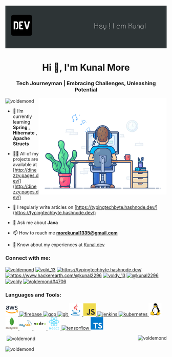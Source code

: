 ![logo](https://github.com/Voldemond/Voldemond/blob/main/Github%20Banner.png)
<h1 align="center">Hi 👋, I'm Kunal More</h1>
<h3 align="center">Tech Journeyman | Embracing Challenges, Unleashing Potential</h3>


<img align="right" alt="coding" width="400" src="https://raw.githubusercontent.com/jsuarezruiz/jsuarezruiz/master/images/coding.gif">

<p align="left"> <img src="https://komarev.com/ghpvc/?username=voldemond&label=Profile%20views&color=0e75b6&style=flat" alt="voldemond" /> </p>

- 🌱 I’m currently learning **Spring , Hibernate , Apache Structs**

- 👨‍💻 All of my projects are available at [http://dinezzy.pages.dev/](http://dinezzy.pages.dev/)

- 📝 I regularly write articles on [https://typingtechbyte.hashnode.dev/](https://typingtechbyte.hashnode.dev/)

- 💬 Ask me about **Java**

- 📫 How to reach me **morekunal1335@gmail.com**

- 📄 Know about my experiences at [Kunal.dev](https://github.com/Voldemond/Snake-Game/files/11770416/Resume_3.pdf)

<h3 align="left">Connect with me:</h3>
<p align="left">
<a href="https://twitter.com/voldemond" target="blank"><img align="center" src="https://raw.githubusercontent.com/rahuldkjain/github-profile-readme-generator/master/src/images/icons/Social/twitter.svg" alt="voldemond" height="30" width="40" /></a>
<a href="https://instagram.com/vold_13" target="blank"><img align="center" src="https://raw.githubusercontent.com/rahuldkjain/github-profile-readme-generator/master/src/images/icons/Social/instagram.svg" alt="vold_13" height="30" width="40" /></a>
<a href="https://hashnode.com/https://typingtechbyte.hashnode.dev/" target="blank"><img align="center" src="https://raw.githubusercontent.com/rahuldkjain/github-profile-readme-generator/master/src/images/icons/Social/hashnode.svg" alt="https://typingtechbyte.hashnode.dev/" height="30" width="40" /></a>
<a href="https://www.hackerrank.com/https://www.hackerearth.com/@kunal2296" target="blank"><img align="center" src="https://raw.githubusercontent.com/rahuldkjain/github-profile-readme-generator/master/src/images/icons/Social/hackerrank.svg" alt="https://www.hackerearth.com/@kunal2296" height="30" width="40" /></a>
<a href="https://www.leetcode.com/voldy_13" target="blank"><img align="center" src="https://raw.githubusercontent.com/rahuldkjain/github-profile-readme-generator/master/src/images/icons/Social/leet-code.svg" alt="voldy_13" height="30" width="40" /></a>
<a href="https://www.hackerearth.com/@kunal2296" target="blank"><img align="center" src="https://raw.githubusercontent.com/rahuldkjain/github-profile-readme-generator/master/src/images/icons/Social/hackerearth.svg" alt="@kunal2296" height="30" width="40" /></a>
<a href="https://auth.geeksforgeeks.org/user/voldy" target="blank"><img align="center" src="https://raw.githubusercontent.com/rahuldkjain/github-profile-readme-generator/master/src/images/icons/Social/geeks-for-geeks.svg" alt="voldy" height="30" width="40" /></a>
<a href="https://discord.gg/Voldemond#4706" target="blank"><img align="center" src="https://raw.githubusercontent.com/rahuldkjain/github-profile-readme-generator/master/src/images/icons/Social/discord.svg" alt="Voldemond#4706" height="30" width="40" /></a>
</p>

<h3 align="left">Languages and Tools:</h3>
<p align="left"> <a href="https://aws.amazon.com" target="_blank" rel="noreferrer"> <img src="https://raw.githubusercontent.com/devicons/devicon/master/icons/amazonwebservices/amazonwebservices-original-wordmark.svg" alt="aws" width="40" height="40"/> </a> <a href="https://firebase.google.com/" target="_blank" rel="noreferrer"> <img src="https://www.vectorlogo.zone/logos/firebase/firebase-icon.svg" alt="firebase" width="40" height="40"/> </a> <a href="https://cloud.google.com" target="_blank" rel="noreferrer"> <img src="https://www.vectorlogo.zone/logos/google_cloud/google_cloud-icon.svg" alt="gcp" width="40" height="40"/> </a> <a href="https://git-scm.com/" target="_blank" rel="noreferrer"> <img src="https://www.vectorlogo.zone/logos/git-scm/git-scm-icon.svg" alt="git" width="40" height="40"/> </a> <a href="https://www.java.com" target="_blank" rel="noreferrer"> <img src="https://raw.githubusercontent.com/devicons/devicon/master/icons/java/java-original.svg" alt="java" width="40" height="40"/> </a> <a href="https://developer.mozilla.org/en-US/docs/Web/JavaScript" target="_blank" rel="noreferrer"> <img src="https://raw.githubusercontent.com/devicons/devicon/master/icons/javascript/javascript-original.svg" alt="javascript" width="40" height="40"/> </a> <a href="https://www.jenkins.io" target="_blank" rel="noreferrer"> <img src="https://www.vectorlogo.zone/logos/jenkins/jenkins-icon.svg" alt="jenkins" width="40" height="40"/> </a> <a href="https://kubernetes.io" target="_blank" rel="noreferrer"> <img src="https://www.vectorlogo.zone/logos/kubernetes/kubernetes-icon.svg" alt="kubernetes" width="40" height="40"/> </a> <a href="https://www.linux.org/" target="_blank" rel="noreferrer"> <img src="https://raw.githubusercontent.com/devicons/devicon/master/icons/linux/linux-original.svg" alt="linux" width="40" height="40"/> </a> <a href="https://www.mongodb.com/" target="_blank" rel="noreferrer"> <img src="https://raw.githubusercontent.com/devicons/devicon/master/icons/mongodb/mongodb-original-wordmark.svg" alt="mongodb" width="40" height="40"/> </a> <a href="https://www.mysql.com/" target="_blank" rel="noreferrer"> <img src="https://raw.githubusercontent.com/devicons/devicon/master/icons/mysql/mysql-original-wordmark.svg" alt="mysql" width="40" height="40"/> </a> <a href="https://nodejs.org" target="_blank" rel="noreferrer"> <img src="https://raw.githubusercontent.com/devicons/devicon/master/icons/nodejs/nodejs-original-wordmark.svg" alt="nodejs" width="40" height="40"/> </a> <a href="https://reactjs.org/" target="_blank" rel="noreferrer"> <img src="https://raw.githubusercontent.com/devicons/devicon/master/icons/react/react-original-wordmark.svg" alt="react" width="40" height="40"/> </a> <a href="https://www.tensorflow.org" target="_blank" rel="noreferrer"> <img src="https://www.vectorlogo.zone/logos/tensorflow/tensorflow-icon.svg" alt="tensorflow" width="40" height="40"/> </a> <a href="https://www.typescriptlang.org/" target="_blank" rel="noreferrer"> <img src="https://raw.githubusercontent.com/devicons/devicon/master/icons/typescript/typescript-original.svg" alt="typescript" width="40" height="40"/> </a> </p>

<p><img align="right" src="https://github-readme-stats.vercel.app/api/top-langs?username=voldemond&show_icons=true&locale=en&layout=compact" alt="voldemond" /></p>

<p>&nbsp;<img align="center" src="https://github-readme-stats.vercel.app/api?username=voldemond&show_icons=true&locale=en" alt="voldemond" /></p>

<p><img align="center" src="https://github-readme-streak-stats.herokuapp.com/?user=voldemond&" alt="voldemond" /></p>

